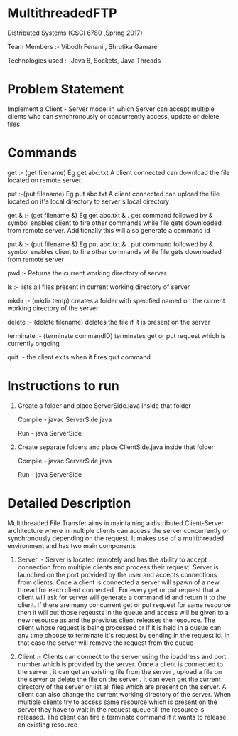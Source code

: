 # MultithreadedFTP

Distributed Systems (CSCI 6780 ,Spring 2017)

Team Members :- Vibodh Fenani , Shrutika Gamare

Technologies used :- Java 8, Sockets, Java Threads

# Problem Statement

Implement a Client - Server model in which Server can accept multiple clients who can synchronously or concurrently
access, update or delete files

# Commands

get :- (get filename) Eg get abc.txt A client connected can download the file located on remote server.

put :-(put filename) Eg put abc.txt  A client connected can upload the file located on it's local directory to server's local                         directory 

get & :- (get filename &) Eg get abc.txt & . get command followed by & symbol enables client to fire other commands while file gets downloaded from remote server. Additionally this will also generate a command id

put & :- (put filename &) Eg put abc.txt & . put command followed by & symbol enables client to fire other commands while file gets downloaded from remote server

pwd :- Returns the current working directory of server

ls :- lists all files present in current working directory of server

mkdir :- (mkdir temp) creates a folder with specified named on the current working directory of the server

delete :- (delete filename) deletes the file if it is present on the server

terminate :- (terminate commandID) terminates get or put request which is currently ongoing

quit :- the client exits when it fires quit command


# Instructions to run

1) Create a folder and place ServerSide.java inside that folder
    
    Compile - javac ServerSide.java
   
    Run -    java ServerSide
    
2) Create separate folders and place ClientSide.java inside that folder
    
    Compile - javac ServerSide.java
   
     Run -    java ServerSide
     
# Detailed Description   

Multithreaded File Transfer aims in maintaining a distributed Client-Server architecture where in multiple clients
can access the server concurrently or synchronously depending on the request. It makes use of a multithreaded environment
and has two main components

1) Server :- Server is located remotely and has the ability to accept connection from multiple clients and process their     request. Server is launched on the port provided by the user and accepts connections from clients. Once a client is connected a server will spawn of a new thread for each client connected . For every get or put request that a client will ask for
server will generate a command id and return it to the client. If there are many concurrent get or put request for same resource then it will put those reqeusts in the queue and access will be given to a new resource as and the previous client releases the resource. The client whose request is being processed or if it is held in a queue can any time choose to terminate it's request by sending in the request id. In that case the server will remove the request from the queue

2) Client :- Clients can connect to the server using the ipaddress and port number which is provided by the server. Once a client is connected to the server , it can get an existing file from the server , upload a file on the server or delete the file on the server . It can even get the current directory of the server or list all files which are present on the server.
A client can also change the current working directory of the server. When multiple clients try to access same resource which is present on the server they have to wait in the request queue till the resource is released. The client can fire a terminate command if it wants to release an existing resource

     
   




